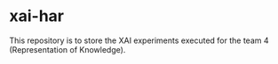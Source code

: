 # xai-har
This repository is to store the XAI experiments executed for the team 4 (Representation of Knowledge). 
